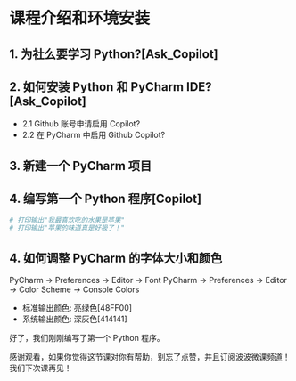 # 课程介绍和环境安装

## 1. 为社么要学习 Python?[Ask_Copilot]

## 2. 如何安装 Python 和 PyCharm IDE? [Ask_Copilot]

- 2.1 Github 账号申请启用 Copilot?
- 2.2 在 PyCharm 中启用 Github Copilot?

## 3. 新建一个 PyCharm 项目

## 4. 编写第一个 Python 程序[Copilot]

```py
# 打印输出"我最喜欢吃的水果是苹果"
# 打印输出"苹果的味道真是好极了！"
```

## 4. 如何调整 PyCharm 的字体大小和颜色

PyCharm -> Preferences -> Editor -> Font
PyCharm -> Preferences -> Editor -> Color Scheme -> Console Colors

- 标准输出颜色: 亮绿色[48FF00]
- 系统输出颜色: 深灰色[414141]

好了，我们刚刚编写了第一个 Python 程序。

感谢观看，如果你觉得这节课对你有帮助，别忘了点赞，并且订阅波波微课频道！我们下次课再见！
